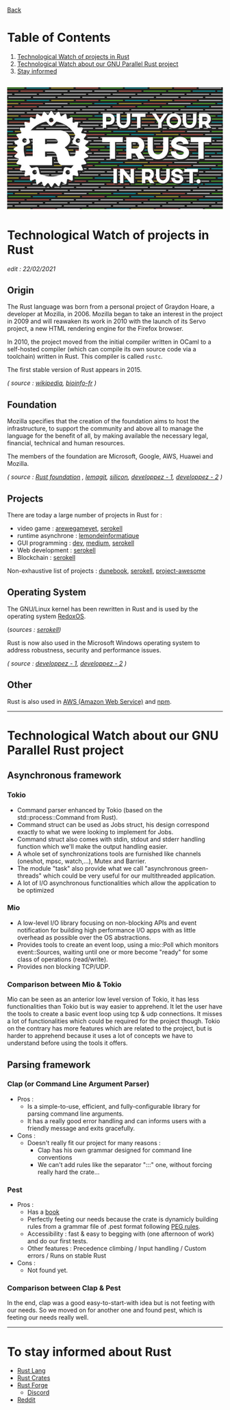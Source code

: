 [Back](README.md)

# Table of Contents
1. [Technological Watch of projects in Rust](#Technological-Watch-of-projects-in-Rust)
2. [Technological Watch about our GNU Parallel Rust project](#Technological-Watch-about-our-GNU-Parallel-Rust-project)
3. [Stay informed](#To-stay-informed-about-Rust)

![trust-rust](images/illustrations/trust-rust.jpg)
---

# Technological Watch of projects in Rust

*edit : 22/02/2021*

## Origin
<!-- sources -->
[orn1]: https://fr.wikipedia.org/wiki/Rust_(langage)#Histoire
[orn2]: https://bioinfo-fr.net/rust-un-heros-au-secours-de-la-bio-informatique#:~:text=Les%20origines,qu'il%20va%20nommer%20Rust.&text=Ils%20d%C3%A9cid%C3%A8rent%20donc%20d'utiliser,:%20rapidit%C3%A9,%20concurrence%20et%20s%C3%A9curit%C3%A9.
<!--  -->

The Rust language was born from a personal project of Graydon Hoare, a developer at Mozilla, in 2006. Mozilla began to take an interest in the project in 2009 and will reawaken its work in 2010 with the launch of its Servo project, a new HTML rendering engine for the Firefox browser. 

In 2010, the project moved from the initial compiler written in OCaml to a self-hosted compiler (which can compile its own source code via a toolchain) written in Rust. This compiler is called `rustc`.

The first stable version of Rust appears in 2015.

*( source : [wikipedia][orn1], [bioinfo-fr][orn2] )*

## Foundation
<!-- sources -->
[fd1]: https://foundation.rust-lang.org "Rust Foundation Website"
[fd2]: https://www.lemagit.fr/actualites/252488003/Open-Source-Rust-aura-bientot-le-droit-a-sa-propre-fondation
[fd3]: https://rust.developpez.com/actu/312489/Microsoft-Google-AWS-Huawei-et-Mozilla-s-associent-pour-creer-la-Fondation-Rust-une-organisation-a-but-non-lucratif-chargee-de-gerer-le-langage-de-programmation/
[fd4]: https://www.silicon.fr/fondation-rust-envol-361459.html#
[fd5]: https://rust.developpez.com/actu/308193/L-equipe-Rust-annonce-la-creation-d-une-fondation-pour-le-langage-de-programmation-avant-la-fin-de-l-annee-l-assistance-de-Mozilla-sur-les-plans-legaux-et-financiers-n-etant-plus-suffisante/
<!--  -->

Mozilla specifies that the creation of the foundation aims to host the infrastructure, to support the community and above all to manage the language for the benefit of all, by making available the necessary legal, financial, technical and human resources.

The members of the foundation are Microsoft, Google, AWS, Huawei and Mozilla.

*( source : [Rust foundation][fd1] , [lemagit][fd2], [silicon][fd4], [developpez - 1][fd3], [developpez - 2][fd5] )*

## Projects
<!-- sources -->
[pj1]: https://arewegameyet.rs/
[pj2]: https://www.lemondeinformatique.fr/actualites/lire-le-runtime-tokio-rust-atteint-le-statut-10-81740.html
[pj3]: https://www.dunebook.com/amazing-rust-opensource-projects/
[pj4]: https://medium.com/digitalfrontiers/gui-programming-with-rust-c71fe4051b1a
[pj5]: https://dev.to/davidedelpapa/rust-gui-introduction-a-k-a-the-state-of-rust-gui-libraries-as-of-january-2021-40gl
[pj6]: https://serokell.io/blog/open-source-rust
[pj7]: https://project-awesome.org/rust-unofficial/awesome-rust
<!--  -->
There are today a large number of projects in Rust for :
- video game : [arewegameyet][pj1], [serokell](https://serokell.io/blog/open-source-rust#game-development)
- runtime asynchrone : [lemondeinformatique][pj2]
- GUI programming : [dev][pj5], [medium][pj4], [serokell](https://serokell.io/blog/open-source-rust#gui-development)
- Web development : [serokell](https://serokell.io/blog/open-source-rust#web-development-frameworks-for-rust)
- Blockchain : [serokell](https://serokell.io/blog/open-source-rust#blockchain)


Non-exhaustive list of projects : [dunebook][pj3], [serokell][pj6], [project-awesome][pj7]

## Operating System
<!-- sources -->
[os1]: https://www.redox-os.org/ "RedoxOS Website"
[os2]: https://rust.developpez.com/actu/301923/Microsoft-annonce-Rust-WinRT-une-projection-du-langage-Rust-pour-les-API-Windows-Runtime-implementee-comme-une-bibliotheque-basee-sur-des-fichiers-d-en-tete/
[os3]: https://windows.developpez.com/actu/311913/Microsoft-unifie-toutes-les-API-Windows-sous-une-seule-bibliotheque-Rust-generee-a-partir-de-metadonnees/
[os4]: https://serokell.io/blog/open-source-rust#operating-systems

The GNU/Linux kernel has been rewritten in Rust and is used by the operating system [RedoxOS][os1].

(*sources : [serokell][os4])*

Rust is now also used in the Microsoft Windows operating system to address robustness, security and performance issues.

*( source : [developpez - 1][os2], [developpez - 2][os3] )*

## Other
<!-- sources -->
[oth1]: https://aws.amazon.com/fr/blogs/opensource/why-aws-loves-rust-and-how-wed-like-to-help/
[oth2]: https://www.developpez.com/actu/249515/L-equipe-de-npm-choisit-Rust-pour-gerer-les-goulots-d-etranglement-lies-au-CPU-au-detriment-de-Go-C-Cplusplus-et-Java-voici-les-raisons-de-ce-choix/
<!--  -->

Rust is also used in [AWS (Amazon Web Service)][oth1] and [npm][oth2].

---
# Technological Watch about our GNU Parallel Rust project

## Asynchronous framework
### Tokio
- Command parser enhanced by Tokio (based on the std::process::Command from Rust).   
- Command struct can be used as Jobs struct, his design correspond exactly to what we were looking to implement for Jobs.   
- Command struct also comes with stdin, stdout and stderr handling function which we'll make the output handling easier.   
- A whole set of synchronizations tools are furnished like channels (oneshot, mpsc, watch,...), Mutex and Barrier.
- The module "task" also provide what we call "asynchronous green-threads" which could be very useful for our multithreaded application.
- A lot of I/O asynchronous functionalities which allow the application to be optimized

### Mio
- A low-level I/O library focusing on non-blocking APIs and event notification for building high performance I/O apps with as little overhead as possible over the OS abstractions.   
- Provides tools to create an event loop, using a mio::Poll which monitors event::Sources, waiting until one or more become "ready" for some class of operations (read/write).
- Provides non blocking TCP/UDP.   

### Comparison between Mio & Tokio
Mio can be seen as an anterior low level version of Tokio, it has less functionalities than Tokio but is way easier to apprehend. It let the user have the tools to create a basic event loop using tcp & udp connections. It misses a lot of functionalities which could be required for the project though.
Tokio on the contrary has more features which are related to the project, but is harder to apprehend because it uses a lot of concepts we have to understand before using the tools it offers.

## Parsing framework
### Clap (or Command Line Argument Parser)
- Pros : 
    - Is a simple-to-use, efficient, and fully-configurable library for parsing command line arguments.
    - It has a really good error handling and can informs users with a friendly message and exits gracefully.
- Cons :
    - Doesn't really fit our project for many reasons :
        - Clap has his own grammar designed for command line conventions
        - We can't add rules like the separator ":::" one, without forcing really hard the crate...

### Pest
-  Pros :
    - Has a [book](https://pest.rs/book/intro.html)
    - Perfectly feeting our needs because the crate is dynamicly building rules from a grammar file of .pest format following [PEG rules](https://en.wikipedia.org/wiki/Parsing_expression_grammar).
    - Accessibility : fast & easy to begging with (one afternoon of work) and do our first tests.
    - Other features : Precedence climbing / Input handling / Custom errors / Runs on stable Rust
- Cons : 
    - Not found yet.

### Comparison between Clap & Pest
In the end, clap was a good easy-to-start-with idea but is not feeting with our needs. So we moved on for another one and found pest, which is feeting our needs really well.

---
# To stay informed about Rust
<!-- sources -->
[tw0]: https://www.rust-lang.org/fr
[tw1]: https://crates.io
[tw2]: https://forge.rust-lang.org/index.html
[tw3]: https://www.reddit.com/r/rust/
<!--  -->

- [Rust Lang][tw0]
- [Rust Crates][tw1]
- [Rust Forge][tw2]
    - [Discord](https://discord.gg/rust-lang)
- [Reddit][tw3]
